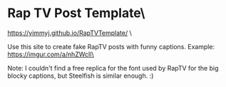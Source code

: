 # Rap TV Post Template\

https://yimmyj.github.io/RapTVTemplate/ \

Use this site to create fake RapTV posts with funny captions. Example: https://imgur.com/a/nhZWcIl\

Note: I couldn't find a free replica for the font used by RapTV for the big blocky captions, but Steelfish is similar enough. :)

